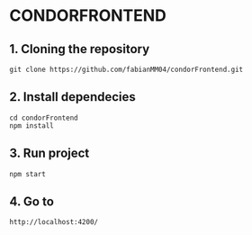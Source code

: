 # CONDORFRONTEND

## 1. Cloning the repository
```
git clone https://github.com/fabianMM04/condorFrontend.git
```
## 2. Install dependecies
```
cd condorFrontend
npm install
```
## 3. Run project
```
npm start 
```
## 4. Go to
```
http://localhost:4200/
```
